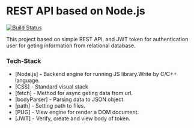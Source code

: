 # REST API based on Node.js
[![Build Status](https://travis-ci.org/joemccann/dillinger.svg?branch=master)](https://travis-ci.org/joemccann/dillinger)

This project based on simple REST API, and JWT token for authentication user for geting information from relational database.

### Tech-Stack

* [Node.js] - Backend engine for running JS library.Write by C/C++ language.
* [CSS] - Standard visual stack
* [fetch] - Method for async geting data from url.
* [bodyParser] - Parsing data to JSON object.
* [path] - Setting path to files. 
* [PUG] - View engine for render a DOM document.
* [JWT] - Verify, create and view body of token.